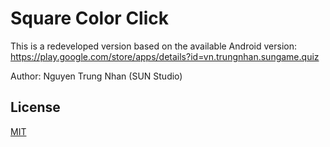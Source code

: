 # Square Color Click
This is a redeveloped version based on the available Android version: https://play.google.com/store/apps/details?id=vn.trungnhan.sungame.quiz 

Author: Nguyen Trung Nhan (SUN Studio)

## License
[MIT](https://choosealicense.com/licenses/mit/)